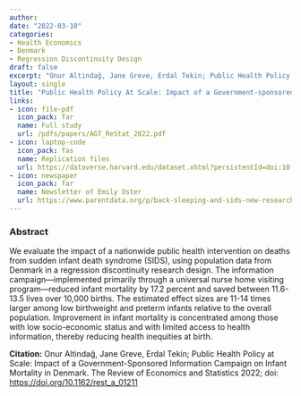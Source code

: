 ```yaml
---
author: 
date: "2022-03-10"
categories:
- Health Economics
- Denmark
- Regression Discontinuity Design
draft: false
excerpt: "Onur Altindağ, Jane Greve, Erdal Tekin; Public Health Policy at Scale: Impact of a Government-Sponsored Information Campaign on Infant Mortality in Denmark. **Review of Economics and Statistics** 2022; doi: https://doi.org/10.1162/rest_a_01211. This research was funded by Novo Nordisk Foundation."
layout: single
title: "Public Health Policy At Scale: Impact of a Government-sponsored Information Campaign on Infant Mortality in Denmark"
links:
- icon: file-pdf
  icon_pack: far
  name: Full study  
  url: /pdfs/papers/AGT_ReStat_2022.pdf
- icon: laptop-code
  icon_pack: fas
  name: Replication files
  url: https://dataverse.harvard.edu/dataset.xhtml?persistentId=doi:10.7910/DVN/ZOTA28
- icon: newspaper
  icon_pack: far
  name: Newsletter of Emily Oster 
  url: https://www.parentdata.org/p/back-sleeping-and-sids-new-research
---
```


### Abstract 

We evaluate the impact of a nationwide public health intervention on deaths from sudden infant death syndrome (SIDS), using population data from Denmark in a regression discontinuity research design. The information campaign—implemented primarily through a universal nurse home visiting program—reduced infant mortality by 17.2 percent and saved between 11.6-13.5 lives over 10,000 births. The estimated effect sizes are 11-14 times larger among low birthweight and preterm infants relative to the overall population. Improvement in infant mortality is concentrated among those with low socio-economic status and with limited access to health information, thereby reducing health inequities at birth.

**Citation:** Onur Altindağ, Jane Greve, Erdal Tekin; Public Health Policy at Scale: Impact of a Government-Sponsored Information Campaign on Infant Mortality in Denmark. The Review of Economics and Statistics 2022; doi: https://doi.org/10.1162/rest_a_01211




